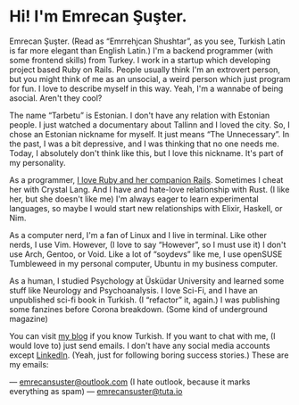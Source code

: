# Hi! I'm Emrecan Şuşter.

Emrecan Şuşter. (Read as “Emrrehjcan Shushtar”, as you see, Turkish Latin is far more elegant than English Latin.) I'm a backend programmer (with some frontend skills) from Turkey. I work in a startup which developing project based Ruby on Rails. People usually think I'm an extrovert person, but you might think of me as an unsocial, a weird person which just program for fun. I love to describe myself in this way. Yeah, I'm a wannabe of being asocial. Aren't they cool? 

The name “Tarbetu” is Estonian. I don't have any relation with Estonian people. I just watched a documentary about Tallinn and I loved the city. So, I chose an Estonian nickname for myself. It just means “The Unnecessary”. In the past, I was a bit depressive, and I was thinking that no one needs me. Today, I absolutely don't think like this, but I love this nickname. It's part of my personality.

As a programmer, [I love Ruby and her companion Rails](https://leftoversalad.com/c/015_programmingpeople/PP9.png). Sometimes I cheat her with Crystal Lang. And I have and hate-love relationship with Rust. (I like her, but she doesn't like me) I'm always eager to learn experimental languages, so maybe I would start new relationships with Elixir, Haskell, or Nim. 

As a computer nerd, I'm a fan of Linux and I live in terminal. Like other nerds, I use Vim. However, (I love to say “However”, so I must use it) I don't use Arch, Gentoo, or Void. Like a lot of “soydevs” like me, I use openSUSE Tumbleweed in my personal computer, Ubuntu in my business computer.

As a human, I studied Psychology at Üsküdar University and learned some stuff like Neurology and Psychoanalysis. I love Sci-Fi, and I have an unpublished sci-fi book in Turkish. (I “refactor” it, again.) I was publishing some fanzines before Corona breakdown. (Some kind of underground magazine) 

You can visit [my blog](https://emrecansuster.com) if you know Turkish. If you want to chat with me, (I would love to) just send emails. I don't have any social media accounts except [LinkedIn](https://www.linkedin.com/in/emrecan-suster). (Yeah, just for following boring success stories.) These are my emails:

— emrecansuster@outlook.com (I hate outlook, because it marks everything as spam)
— emrecansuster@tuta.io
